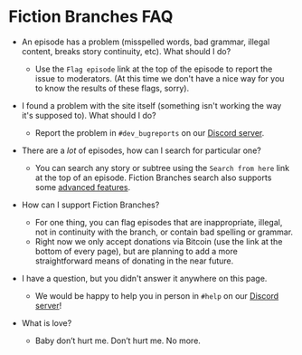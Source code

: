 # Fiction Branches FAQ

- An episode has a problem (misspelled words, bad grammar, illegal content, breaks story continuity, etc). What should I do?
    - Use the `Flag episode` link at the top of the episode to report the issue to moderators. (At this time we don't have a nice way for you to know the results of these flags, sorry).

- I found a problem with the site itself (something isn't working the way it's supposed to). What should I do? 
    - Report the problem in `#dev_bugreports` on our [Discord server](https://discord.gg/eGPxp5A).

- There are a *lot* of episodes, how can I search for particular one? 
    - You can search any story or subtree using the `Search from here` link at the top of an episode. Fiction Branches search also supports some [advanced features](/fb/search).

- How can I support Fiction Branches?
    - For one thing, you can flag episodes that are inappropriate, illegal, not in continuity with the branch, or contain bad spelling or grammar. 
    - Right now we only accept donations via Bitcoin (use the link at the bottom of every page), but are planning to add a more straightforward means of donating in the near future.

- I have a question, but you didn't answer it anywhere on this page.
    - We would be happy to help you in person in `#help` on our [Discord server](https://discord.gg/eGPxp5A)! 

- What is love?
    - Baby don’t hurt me. Don’t hurt me. No more.

